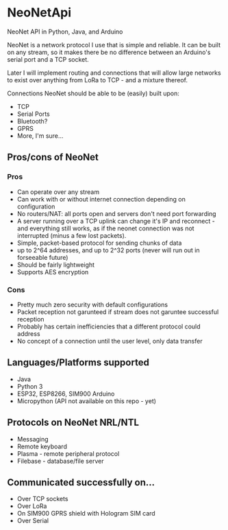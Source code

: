 # NeoNetApi
NeoNet API in Python, Java, and Arduino

NeoNet is a network protocol I use that is simple and reliable.  It can be built on any stream, so it makes there be no
difference between an Arduino's serial port and a TCP socket.

Later I will implement routing and connections that will allow large networks to exist over anything from LoRa to TCP - and
a mixture thereof.

Connections NeoNet should be able to be (easily) built upon:
 * TCP
 * Serial Ports
 * Bluetooth?
 * GPRS
 * More, I'm sure...

## Pros/cons of NeoNet

### Pros
 * Can operate over any stream
 * Can work with or without internet connection depending on configuration
 * No routers/NAT: all ports open and servers don't need port forwarding
 * A server running over a TCP uplink can change it's IP and reconnect - and everything still works, as if the neonet connection was not interrupted (minus a few lost packets).
 * Simple, packet-based protocol for sending chunks of data
 * up to 2^64 addresses, and up to 2^32 ports (never will run out in forseeable future)
 * Should be fairly lightweight
 * Supports AES encryption

### Cons
 * Pretty much zero security with default configurations
 * Packet reception not garunteed if stream does not garuntee successful reception
 * Probably has certain inefficiencies that a different protocol could address
 * No concept of a connection until the user level, only data transfer

## Languages/Platforms supported
 * Java
 * Python 3
 * ESP32, ESP8266, SIM900 Arduino
 * Micropython (API not available on this repo - yet)

## Protocols on NeoNet NRL/NTL
 * Messaging
 * Remote keyboard
 * Plasma - remote peripheral protocol
 * Filebase - database/file server
## Communicated successfully on...
 * Over TCP sockets
 * Over LoRa
 * On SIM900 GPRS shield with Hologram SIM card
 * Over Serial
